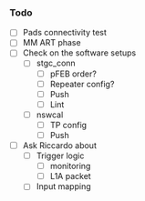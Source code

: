 ### Todo

- [ ] Pads connectivity test
- [ ] MM ART phase
- [ ] Check on the software setups
  - [ ] stgc_conn
    - [ ] pFEB order?
    - [ ] Repeater config?
    - [ ] Push
    - [ ] Lint
  - [ ] nswcal
    - [ ] TP config
    - [ ] Push
- [ ] Ask Riccardo about
  - [ ] Trigger logic
    - [ ] monitoring
    - [ ] L1A packet
  - [ ] Input mapping
